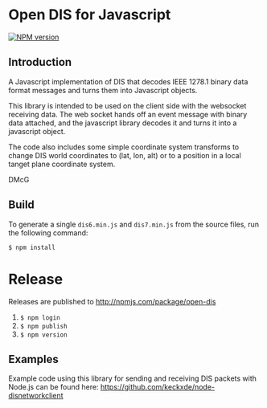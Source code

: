 # Open DIS for Javascript

<span class="badge-npmversion"><a href="https://npmjs.org/package/open-dis" title="View this project on NPM"><img src="https://img.shields.io/npm/v/open-dis.svg" alt="NPM version" /></a></span>

## Introduction

A Javascript implementation of DIS that decodes IEEE 1278.1
binary data format messages and turns them into Javascript
objects.

This library is intended to be used on the client side with
the websocket receiving data. The web socket hands off an
event message with binary data attached, and the javascript
library decodes it and turns it into a javascript object.

The code also includes some simple coordinate system transforms
to change DIS world coordinates to (lat, lon, alt) or to a
position in a local tanget plane coordinate system. 

DMcG

## Build

To generate a single `dis6.min.js` and `dis7.min.js` from the source files, run the following command:

`$ npm install`

# Release

Releases are published to http://npmjs.com/package/open-dis

1. `$ npm login`
1. `$ npm publish`
1. `$ npm version`

## Examples

Example code using this library for sending and receiving DIS packets with Node.js can be found here: https://github.com/keckxde/node-disnetworkclient 
